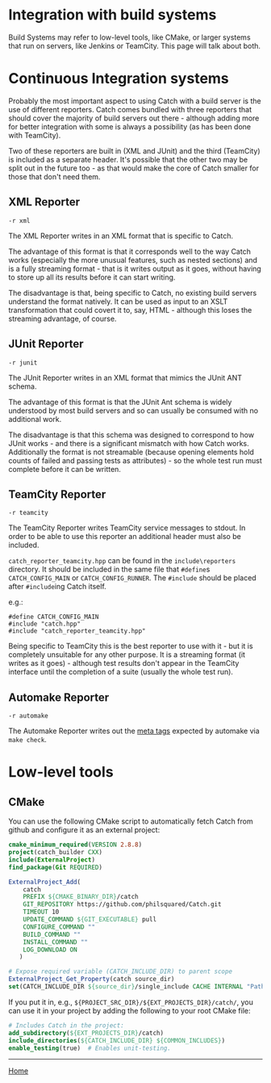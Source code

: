 # Integration with build systems

Build Systems may refer to low-level tools, like CMake, or larger systems that run on servers, like Jenkins or TeamCity. This page will talk about both.

# Continuous Integration systems

Probably the most important aspect to using Catch with a build server is the use of different reporters. Catch comes bundled with three reporters that should cover the majority of build servers out there - although adding more for better integration with some is always a possibility (as has been done with TeamCity).

Two of these reporters are built in (XML and JUnit) and the third (TeamCity) is included as a separate header. It's possible that the other two may be split out in the future too - as that would make the core of Catch smaller for those that don't need them.

## XML Reporter
```-r xml``` 

The XML Reporter writes in an XML format that is specific to Catch. 

The advantage of this format is that it corresponds well to the way Catch works (especially the more unusual features, such as nested sections) and is a fully streaming format - that is it writes output as it goes, without having to store up all its results before it can start writing.

The disadvantage is that, being specific to Catch, no existing build servers understand the format natively. It can be used as input to an XSLT transformation that could covert it to, say, HTML - although this loses the streaming advantage, of course.

## JUnit Reporter
```-r junit```

The JUnit Reporter writes in an XML format that mimics the JUnit ANT schema.

The advantage of this format is that the JUnit Ant schema is widely understood by most build servers and so can usually be consumed with no additional work.

The disadvantage is that this schema was designed to correspond to how JUnit works - and there is a significant mismatch with how Catch works. Additionally the format is not streamable (because opening elements hold counts of failed and passing tests as attributes) - so the whole test run must complete before it can be written.

## TeamCity Reporter
```-r teamcity```

The TeamCity Reporter writes TeamCity service messages to stdout. In order to be able to use this reporter an additional header must also be included.

```catch_reporter_teamcity.hpp``` can be found in the ```include\reporters``` directory. It should be included in the same file that ```#define```s ```CATCH_CONFIG_MAIN``` or ```CATCH_CONFIG_RUNNER```. The ```#include``` should be placed after ```#include```ing Catch itself.

e.g.:

```
#define CATCH_CONFIG_MAIN
#include "catch.hpp"
#include "catch_reporter_teamcity.hpp"
```

Being specific to TeamCity this is the best reporter to use with it - but it is completely unsuitable for any other purpose. It is a streaming format (it writes as it goes) - although test results don't appear in the TeamCity interface until the completion of a suite (usually the whole test run).

## Automake Reporter
```-r automake```

The Automake Reporter writes out the [meta tags](https://www.gnu.org/software/automake/manual/html_node/Log-files-generation-and-test-results-recording.html#Log-files-generation-and-test-results-recording) expected by automake via `make check`.

# Low-level tools

## CMake

You can use the following CMake script to automatically fetch Catch from github and configure it as an external project:

```CMake
cmake_minimum_required(VERSION 2.8.8)
project(catch_builder CXX)
include(ExternalProject)
find_package(Git REQUIRED)

ExternalProject_Add(
    catch
    PREFIX ${CMAKE_BINARY_DIR}/catch
    GIT_REPOSITORY https://github.com/philsquared/Catch.git
    TIMEOUT 10
    UPDATE_COMMAND ${GIT_EXECUTABLE} pull
    CONFIGURE_COMMAND ""
    BUILD_COMMAND ""
    INSTALL_COMMAND ""
    LOG_DOWNLOAD ON
   )

# Expose required variable (CATCH_INCLUDE_DIR) to parent scope
ExternalProject_Get_Property(catch source_dir)
set(CATCH_INCLUDE_DIR ${source_dir}/single_include CACHE INTERNAL "Path to include folder for Catch")
```

If you put it in, e.g., `${PROJECT_SRC_DIR}/${EXT_PROJECTS_DIR}/catch/`, you can use it in your project by adding the following to your root CMake file:

```CMake
# Includes Catch in the project:
add_subdirectory(${EXT_PROJECTS_DIR}/catch)
include_directories(${CATCH_INCLUDE_DIR} ${COMMON_INCLUDES})
enable_testing(true)  # Enables unit-testing.
```

---

[Home](Readme.md)
